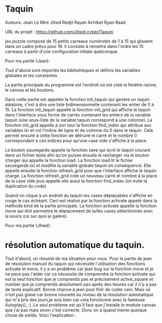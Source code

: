 # Taquin

Auteurs:
Jean Le Mire
Jihed Redjil
Rayan Achibet
Ryan Raad

URL du projet : https://github.com/Jihed-cyber/Taquin

jeu puzzle composé de 15 petits carreaux numérotés de 1 à 15 qui glissent dans un cadre prévu pour 16. Il consiste à remettre dans l'ordre les 15 carreaux à partir d'une configuration initiale quelconque. 

Pour ma partie (Jean):

Tout d'abord sont importés les bibliothèques et définis les variables globales et les constantes.

La partie principale du programme est l'endroit où est créé la fenêtre racine, le canvas et les boutons.

Dans cette partie est appelée la fonction init_taquin qui genere un taquin aléatoire, c'est à dire une liste bidimensionnelle contenant les entier de 0 à 15.
La fonction init_taquin appelle la fonction init_grid qui affiche le taquin dans l'interface sous forme de carrés contenant les entiers de la variable taquin (une sous-liste de la variable taquin correspond à une colonne).
La fonction init_grid appelle à son tour la fonction find_index qui attribue aux variables lin et col l'indice de ligne et de colonne du 0 dans le taquin. Cela permet ensuite à  cette fonction de détruire le carré et le nombre 0 correspondant à ces indices pour qu'une case vide s'affiche à la place.

Le bouton sauvegarde appelle la fonction save qui écrit le taquin courant dans un fichier texte afin qu'on puisse ensuite le recharger via le bouton charger qui appelle la fonction load.
La fonction load lit le fichier sauvegarde.txt et modifie la variable globale taquin en conséquence. Elle appelle ensuite la fonction refresh_grid pour que l'interface affiche le taquin chargé. La fonction refresh_grid crée un nouveau carré et nombre à la place de la case vide puis appelle elle aussi la fonction find_index (on évite la duplication du code)

Quand on clique à un endroit du taquin les cases déplaçables s'affiche en rouge le cas échéant. Ceci est réalisé par la fonction activate appelé dans la méthode bind de la partie principale. La fonction activate appelle la fonction move qui doit permettre le déplacement de la/les cases sélectionnés avec la souris (ce sur quoi je galère).



Pour ma partie (Jihed):

# résolution automatique du taquin.


Tout d'abord, un résumé de ma situation pour vous. Pour la partie de jean de résolution manuel du taquin qui nécessite l'utilisation des fonctions activate et move, il y a un problème car jean bug sur la fonction move et je ne peux pas l'aider car ca nécessite de comprendre la fonction activate qui est la seul fonction que je comprends pas et précisement active_square et number que je comprends absolument pas après des heures car il n'y a pas de texte explicatif. Bonne chance à jean pour finir de coder ceci. Mais ce n'est pas grave car bonne nouvelle au niveau de la résolution automatique qui m'a pris des jours,je suis bien car cela fonctionne avec la fameuse Autoplay(), :) .Le seul problème est qu'il faut que j'installe le module canvas que j'ai pas mais sinon c'est correcte. Donc on a quand meme quelque chose de solide. Voici l'explication :


                
